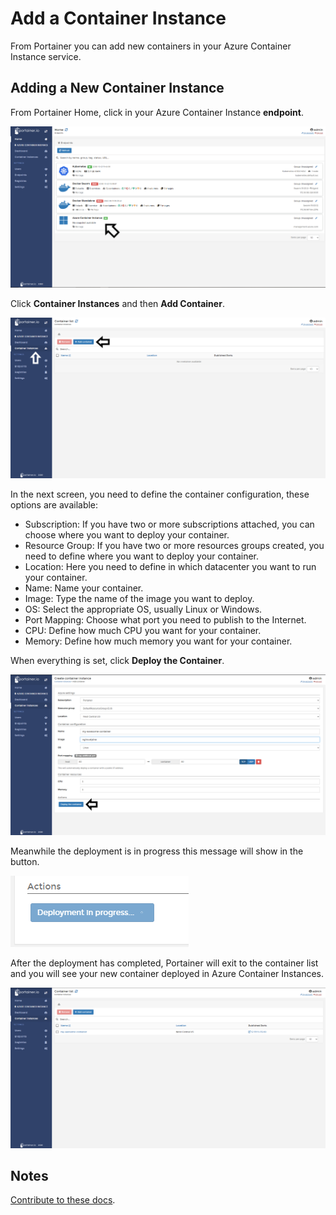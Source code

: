# Add a Container Instance

From Portainer you can add new containers in your Azure Container Instance service.

## Adding a New Container Instance

From Portainer Home, click in your Azure Container Instance <b>endpoint</b>. 

![aci](assets/add-1.png)

Click <b>Container Instances</b> and then <b>Add Container</b>.

![aci](assets/add-2.png)

In the next screen, you need to define the container configuration, these options are available:

* Subscription: If you have two or more subscriptions attached, you can choose where you want to deploy your container.
* Resource Group: If you have two or more resources groups created, you need to define where you want to deploy your container.
* Location: Here you need to define in which datacenter you want to run your container.
* Name: Name your container.
* Image: Type the name of the image you want to deploy.
* OS: Select the appropriate OS, usually Linux or Windows.
* Port Mapping: Choose what port you need to publish to the Internet.
* CPU: Define how much CPU you want for your container.
* Memory: Define how much memory you want for your container.

When everything is set, click <b>Deploy the Container</b>.

![aci](assets/add-3.png)

Meanwhile the deployment is in progress this message will show in the button.

![aci](assets/add-4.png)

After the deployment has completed, Portainer will exit to the container list and you will see your new container deployed in Azure Container Instances.

![aci](assets/add-5.png)

## Notes

[Contribute to these docs](https://github.com/portainer/portainer-docs/blob/master/contributing.md).
